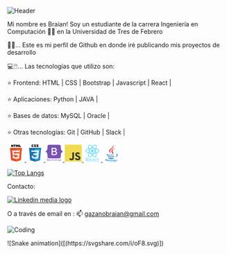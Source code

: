 ![Header](https://i.imgur.com/qJDK8VP.png)

Mi nombre es Braian! Soy un estudiante de la carrera Ingeniería en Computación 👨‍💻 en la Universidad de Tres de Febrero

🙋‍♂️... Este es mi perfil de Github en donde iré publicando mis proyectos de desarrollo

💻🖱️... Las tecnologías que utilizo son:

⭐ Frontend: HTML | CSS | Bootstrap | Javascript | React |

⭐ Aplicaciones: Python | JAVA |

⭐ Bases de datos: MySQL | Oracle |

⭐ Otras tecnologías: Git | GitHub | Slack |

<p align="left"><a href="https://www.w3.org/html/" target="_blank"> <img src="https://raw.githubusercontent.com/devicons/devicon/master/icons/html5/html5-original-wordmark.svg" alt="html5" width="40" height="40"/> </a><a href="https://www.w3schools.com/css/" target="_blank"> <img src="https://raw.githubusercontent.com/devicons/devicon/master/icons/css3/css3-original-wordmark.svg" alt="css3" width="40" height="40"/> </a><a href="https://getbootstrap.com" target="_blank"> <img src="https://raw.githubusercontent.com/devicons/devicon/master/icons/bootstrap/bootstrap-plain-wordmark.svg" alt="bootstrap" width="40" height="40"/> </a> <a href="https://developer.mozilla.org/en-US/docs/Web/JavaScript" target="_blank"> <img src="https://raw.githubusercontent.com/devicons/devicon/master/icons/javascript/javascript-original.svg" alt="javascript" width="40" height="40"/> </a> <a href="https://reactjs.org/" target="_blank"> <img src="https://raw.githubusercontent.com/devicons/devicon/master/icons/react/react-original-wordmark.svg" alt="react" width="40" height="40"/> </a> <a href="https://www.java.com" target="_blank" rel="noreferrer"> <img src="https://raw.githubusercontent.com/devicons/devicon/master/icons/java/java-original.svg" alt="java" width="40" height="40"/> </a></p>

[![Top Langs](https://github-readme-stats.vercel.app/api/top-langs/?username=BraianGazano&layout=compact&langs_count=10&theme=synthwave)](https://github.com/BraianGazano/github-readme-stats)

Contacto:

[![Linkedin media logo](https://i.imgur.com/ERUZRnu.png)](https://www.linkedin.com/in/braian-gazano/)

O a través de email en : 📫 gazanobraian@gmail.com

![Coding](https://i.imgur.com/NxQdNuV.gif)

<div>
  ![Snake animation]([(https://svgshare.com/i/oF8.svg)])
</div>
